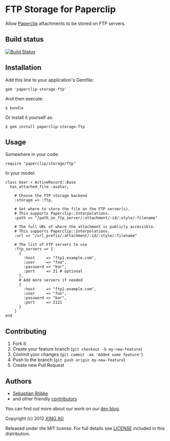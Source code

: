 # FTP Storage for Paperclip

Allow [Paperclip](https://github.com/thoughtbot/paperclip) attachments
to be stored on FTP servers.

## Build status

[![Build Status](https://secure.travis-ci.org/xing/paperclip-storage-ftp.png)](http://travis-ci.org/xing/paperclip-storage-ftp)

## Installation

Add this line to your application's Gemfile:

    gem 'paperclip-storage-ftp'

And then execute:

    $ bundle

Or install it yourself as:

    $ gem install paperclip-storage-ftp

## Usage

Somewhere in your code:

    require "paperclip/storage/ftp"

In your model:

    class User < ActiveRecord::Base
      has_attached_file :avatar,

        # Choose the FTP storage backend
        :storage => :ftp,

        # Set where to store the file on the FTP server(s).
        # This supports Paperclip::Interpolations.
        :path => "/path_on_ftp_server/:attachment/:id/:style/:filename"

        # The full URL of where the attachment is publicly accessible.
        # This supports Paperclip::Interpolations.
        :url => "/url_prefix/:attachment/:id/:style/:filename"

        # The list of FTP servers to use
        :ftp_servers => [
          {
            :host     => "ftp1.example.com",
            :user     => "foo",
            :password => "bar",
            :port     => 21 # optional
          },
          # Add more servers if needed
          {
            :host     => "ftp2.example.com",
            :user     => "foo",
            :password => "bar",
            :port     => 2121
          }
        ]
    end

## Contributing

1. Fork it
2. Create your feature branch (`git checkout -b my-new-feature`)
3. Commit your changes (`git commit -am 'Added some feature'`)
4. Push to the branch (`git push origin my-new-feature`)
5. Create new Pull Request

## Authors

* [Sebastian Röbke](https://github.com/boosty)
* and other friendly [contributors](https://github.com/xing/paperclip-storage-ftp/graphs/contributors)

You can find out more about our work on our [dev blog](http://devblog.xing.com).

Copyright (c) 2012 [XING AG](http://www.xing.com)

Released under the MIT license. For full details see [LICENSE](https://github.com/xing/paperclip-storage-ftp/blob/master/LICENSE)
included in this distribution.
